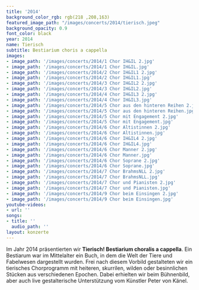 ```yaml
---
title: '2014'
background_color_rgb: rgb(218 ,208,163)
featured_image_path: "/images/concerts/2014/tierisch.jpeg"
background_opacity: 0.9
font_color: black
year: 2014
name: Tierisch
subtitle: Bestiarium choris a cappella
images:
- image_path: '/images/concerts/2014/1 Chor IH&IL 2.jpg'
- image_path: '/images/concerts/2014/1 Chor IH&IL.jpg'
- image_path: '/images/concerts/2014/2 Chor IH&IL1 2.jpg'
- image_path: '/images/concerts/2014/2 Chor IH&IL1.jpg'
- image_path: '/images/concerts/2014/3 Chor IH&IL2 2.jpg'
- image_path: '/images/concerts/2014/3 Chor IH&IL2.jpg'
- image_path: '/images/concerts/2014/4 Chor IH&IL3 2.jpg'
- image_path: '/images/concerts/2014/4 Chor IH&IL3.jpg'
- image_path: '/images/concerts/2014/5 Chor aus den hinteren Reihen 2.jpg'
- image_path: '/images/concerts/2014/5 Chor aus den hinteren Reihen.jpg'
- image_path: '/images/concerts/2014/5 Chor mit Engagement 2.jpg'
- image_path: '/images/concerts/2014/5 Chor mit Engagement.jpg'
- image_path: '/images/concerts/2014/6 Chor Altistinnen 2.jpg'
- image_path: '/images/concerts/2014/6 Chor Altistinnen.jpg'
- image_path: '/images/concerts/2014/6 Chor IH&IL4 2.jpg'
- image_path: '/images/concerts/2014/6 Chor IH&IL4.jpg'
- image_path: '/images/concerts/2014/6 Chor Manner 2.jpg'
- image_path: '/images/concerts/2014/6 Chor Manner.jpg'
- image_path: '/images/concerts/2014/6 Chor Soprane 2.jpg'
- image_path: '/images/concerts/2014/6 Chor Soprane.jpg'
- image_path: '/images/concerts/2014/7 Chor BrahmsNLL 2.jpg'
- image_path: '/images/concerts/2014/7 Chor BrahmsNLL.jpg'
- image_path: '/images/concerts/2014/7 Chor und Pianisten 2.jpg'
- image_path: '/images/concerts/2014/7 Chor und Pianisten.jpg'
- image_path: '/images/concerts/2014/9 Chor beim Einsingen 2.jpg'
- image_path: '/images/concerts/2014/9 Chor beim Einsingen.jpg'
youtube-videos:
- url: ''
songs:
- title: ''
  audio_path: ''
layout: konzerte
---
```


Im Jahr 2014 pr&auml;sentierten wir **Tierisch! Bestiarium choralis a cappella**. Ein Bestiarum war im Mittelalter ein Buch, in dem die Welt der Tiere und Fabelwesen dargestellt wurden. Frei nach diesem Vorbild gestalteten wir ein tierisches Chorprogramm mit heiteren, skurrilen, wilden oder besinnlichen St&uuml;cken aus verschiedenen Epochen. Dabei erhielten wir beim B&uuml;hnenbild, aber auch live gestalterische Unterst&uuml;tzung vom K&uuml;nstler Peter von K&auml;nel.